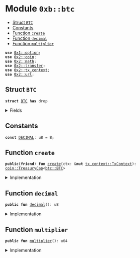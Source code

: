 
<a name="0xb_btc"></a>

# Module `0xb::btc`



-  [Struct `BTC`](#0xb_btc_BTC)
-  [Constants](#@Constants_0)
-  [Function `create`](#0xb_btc_create)
-  [Function `decimal`](#0xb_btc_decimal)
-  [Function `multiplier`](#0xb_btc_multiplier)


<pre><code><b>use</b> <a href="dependencies/move-stdlib/option.md#0x1_option">0x1::option</a>;
<b>use</b> <a href="dependencies/sui-framework/coin.md#0x2_coin">0x2::coin</a>;
<b>use</b> <a href="dependencies/sui-framework/math.md#0x2_math">0x2::math</a>;
<b>use</b> <a href="dependencies/sui-framework/transfer.md#0x2_transfer">0x2::transfer</a>;
<b>use</b> <a href="dependencies/sui-framework/tx_context.md#0x2_tx_context">0x2::tx_context</a>;
<b>use</b> <a href="dependencies/sui-framework/url.md#0x2_url">0x2::url</a>;
</code></pre>



<a name="0xb_btc_BTC"></a>

## Struct `BTC`



<pre><code><b>struct</b> <a href="btc.md#0xb_btc_BTC">BTC</a> <b>has</b> drop
</code></pre>



<details>
<summary>Fields</summary>


<dl>
<dt>
<code>dummy_field: bool</code>
</dt>
<dd>

</dd>
</dl>


</details>

<a name="@Constants_0"></a>

## Constants


<a name="0xb_btc_DECIMAL"></a>



<pre><code><b>const</b> <a href="btc.md#0xb_btc_DECIMAL">DECIMAL</a>: u8 = 8;
</code></pre>



<a name="0xb_btc_create"></a>

## Function `create`



<pre><code><b>public</b>(<b>friend</b>) <b>fun</b> <a href="btc.md#0xb_btc_create">create</a>(ctx: &<b>mut</b> <a href="dependencies/sui-framework/tx_context.md#0x2_tx_context_TxContext">tx_context::TxContext</a>): <a href="dependencies/sui-framework/coin.md#0x2_coin_TreasuryCap">coin::TreasuryCap</a>&lt;<a href="btc.md#0xb_btc_BTC">btc::BTC</a>&gt;
</code></pre>



<details>
<summary>Implementation</summary>


<pre><code><b>public</b>(<b>friend</b>) <b>fun</b> <a href="btc.md#0xb_btc_create">create</a>(ctx: &<b>mut</b> TxContext): TreasuryCap&lt;<a href="btc.md#0xb_btc_BTC">BTC</a>&gt; {
    <b>let</b> (treasury_cap, metadata) = <a href="dependencies/sui-framework/coin.md#0x2_coin_create_currency">coin::create_currency</a>(
        <a href="btc.md#0xb_btc_BTC">BTC</a> {},
        <a href="btc.md#0xb_btc_DECIMAL">DECIMAL</a>,
        b"<a href="btc.md#0xb_btc_BTC">BTC</a>",
        b"Bitcoin",
        b"Bridged Bitcoin token",
        <a href="dependencies/move-stdlib/option.md#0x1_option_none">option::none</a>(),
        ctx
    );
    <a href="dependencies/sui-framework/transfer.md#0x2_transfer_public_freeze_object">transfer::public_freeze_object</a>(metadata);
    treasury_cap
}
</code></pre>



</details>

<a name="0xb_btc_decimal"></a>

## Function `decimal`



<pre><code><b>public</b> <b>fun</b> <a href="btc.md#0xb_btc_decimal">decimal</a>(): u8
</code></pre>



<details>
<summary>Implementation</summary>


<pre><code><b>public</b> <b>fun</b> <a href="btc.md#0xb_btc_decimal">decimal</a>(): u8 {
    <a href="btc.md#0xb_btc_DECIMAL">DECIMAL</a>
}
</code></pre>



</details>

<a name="0xb_btc_multiplier"></a>

## Function `multiplier`



<pre><code><b>public</b> <b>fun</b> <a href="btc.md#0xb_btc_multiplier">multiplier</a>(): u64
</code></pre>



<details>
<summary>Implementation</summary>


<pre><code><b>public</b> <b>fun</b> <a href="btc.md#0xb_btc_multiplier">multiplier</a>(): u64 {
    pow(10, <a href="btc.md#0xb_btc_DECIMAL">DECIMAL</a>)
}
</code></pre>



</details>
